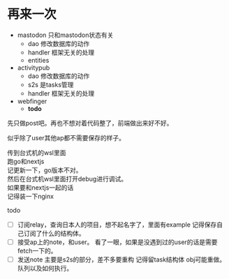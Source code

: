 # 再来一次
- mastodon 只和mastodon状态有关
  - dao 修改数据库的动作
  - handler 框架无关的处理
  - entities
- activitypub 
  - dao 修改数据库的动作
  - s2s 是tasks管理
  - handler 框架无关的处理
- webfinger
  - **todo**

先只做post吧。再也不想对着代码整了，前端做出来好不好。

似乎除了user其他ap都不需要保存的样子。

传到台式机的wsl里面  
跑go和nextjs  
记更新一下，go版本不对。  
然后在台式机wsl里面打开debug进行调试。  
如果要和nextjs一起的话  
记得装一下nginx  

todo
- [ ] 订阅relay，查询日本人的项目，想不起名字了，里面有example
   记得保存自己订阅了什么的结构体。
- [ ] 接受ap上的note，和user。
   看了一眼，如果是没遇到过的user的话是需要fetch一下的。
- [ ] 发送note
   主要是s2s的部分，差不多要重构
   记得留task结构体
   obj可能重做。
   队列以及如何执行。